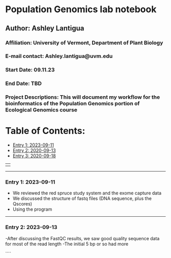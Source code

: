 # Population Genomics lab notebook

## Author: Ashley Lantigua

### Affiliation: University of Vermont, Department of Plant Biology

### E-mail contact: Ashley.lantigua\@uvm.edu

### Start Date: 09.11.23

### End Date: TBD

### Project Descriptions: This will document my workflow for the bioinformatics of the Population Genomics portion of Ecological Genomics course

# Table of Contents:

-   [Entry 1: 2023-09-11](#id-section1)
-   [Entry 2: 2020-09-13](#id-section2)
-   [Entry 3: 2020-09-18](#id-section3)

|     |
|-----|
|     |

------------------------------------------------------------------------

<div id='id-section1'/>

### Entry 1: 2023-09-11

-   We reviewed the red spruce study system and the exome capture data
-   We discussed the structure of fastq files (DNA sequence, plus the Qscores)
-   Using the program

------------------------------------------------------------------------

<div id='id-section2'/>


### Entry 2: 2023-09-13

-After discussing the FastQC results, we saw good quality sequence data for most of the read length
-The initial 5 bp or so had more 

\`\`\`\`
